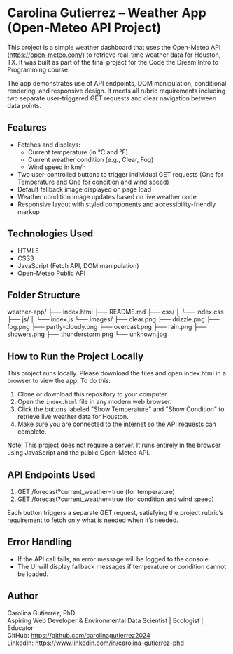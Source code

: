 # Carolina Gutierrez – Weather App (Open-Meteo API Project)

This project is a simple weather dashboard that uses the Open-Meteo API (https://open-meteo.com/) to retrieve real-time weather data for Houston, TX. It was built as part of the final project for the Code the Dream Intro to Programming course.

The app demonstrates use of API endpoints, DOM manipulation, conditional rendering, and responsive design. It meets all rubric requirements including two separate user-triggered GET requests and clear navigation between data points.

## Features

- Fetches and displays:
  - Current temperature (in °C and °F)
  - Current weather condition (e.g., Clear, Fog)
  - Wind speed in km/h
- Two user-controlled buttons to trigger individual GET requests (One for Temperature and One for condition and wind speed)
- Default fallback image displayed on page load
- Weather condition image updates based on live weather code
- Responsive layout with styled components and accessibility-friendly markup

## Technologies Used

- HTML5
- CSS3
- JavaScript (Fetch API, DOM manipulation)
- Open-Meteo Public API

## Folder Structure
weather-app/
├── index.html
├── README.md
├── css/
│ └── index.css
├── js/
│ └── index.js
└── images/
├── clear.png
├── drizzle.png
├── fog.png
├── partly-cloudy.png
├── overcast.png
├── rain.png
├── showers.png
├── thunderstorm.png
└── unknown.jpg


## How to Run the Project Locally
This project runs locally. Please download the files and open index.html in a browser to view the app. To do this:
1. Clone or download this repository to your computer.
2. Open the `index.html` file in any modern web browser.
3. Click the buttons labeled "Show Temperature" and "Show Condition" to retrieve live weather data for Houston.
4. Make sure you are connected to the internet so the API requests can complete.

Note: This project does not require a server. It runs entirely in the browser using JavaScript and the public Open-Meteo API.

## API Endpoints Used

1. GET /forecast?current_weather=true (for temperature)  
2. GET /forecast?current_weather=true (for condition and wind speed)

Each button triggers a separate GET request, satisfying the project rubric’s requirement to fetch only what is needed when it’s needed.

## Error Handling

- If the API call fails, an error message will be logged to the console.
- The UI will display fallback messages if temperature or condition cannot be loaded.

## Author

Carolina Gutierrez, PhD  
Aspiring Web Developer & Environmental Data Scientist | Ecologist | Educator  
GitHub: https://github.com/carolinagutierrez2024  
LinkedIn: https://www.linkedin.com/in/carolina-gutierrez-phd

